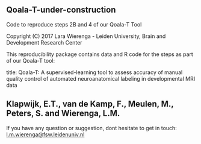 ## Qoala-T-under-construction

Code to reproduce steps 2B and 4 of our Qoala-T Tool

Copyright (C) 2017 Lara Wierenga - Leiden University, Brain and Development Research Center

This reproducibility package contains data and R code for the steps as part of our Qoala-T tool:
  
  title: Qoala-T: A supervised-learning tool to assess accuracy of manual quality control of automated neuroanatomical labeling in developmental MRI data

Klapwijk, E.T., van de Kamp, F., Meulen, M., Peters, S. and Wierenga, L.M.
-----
If you have any question or suggestion, dont hesitate to get in touch:
l.m.wierenga@fsw.leidenuniv.nl
